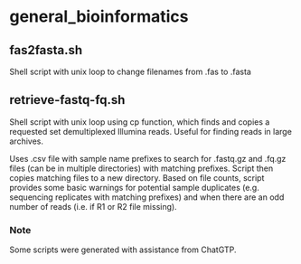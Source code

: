 # general_bioinformatics

## fas2fasta.sh
Shell script with unix loop to change filenames from .fas to .fasta

## retrieve-fastq-fq.sh
Shell script with unix loop using cp function, which finds and copies a requested set demultiplexed Illumina reads. Useful for finding reads in large archives.

Uses .csv file with sample name prefixes to search for .fastq.gz and .fq.gz files (can be in multiple directories) with matching prefixes. Script then copies matching files to a new directory. Based on file counts, script provides some basic warnings for potential sample duplicates (e.g. sequencing replicates with matching prefixes) and when there are an odd number of reads (i.e. if R1 or R2 file missing).

### Note
Some scripts were generated with assistance from ChatGTP.
